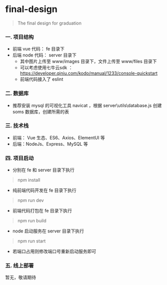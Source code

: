 # final-design

> The final design for graduation

### 一. 项目结构  
* 前端 vue 代码： fe 目录下
* 后端 node 代码： server 目录下  
  * 其中图片上传至 www/images 目录下，文件上传至 www/files 目录下
  * 可以考虑使用七牛云sdk ：  https://developer.qiniu.com/kodo/manual/1233/console-quickstart
  * 前端代码接入了 eslint
### 二. 数据库
* 推荐安装 mysql 的可视化工具 navicat ，根据 server\utils\database.js 创建 soms 数据库，创建所需的表
### 三. 技术栈
* 前端： Vue 生态、ES6、Axios、ElementUI 等
* 后端：NodeJs、Express、MySQL 等
### 四. 项目启动
* 分别在 fe 和 server 目录下执行  
> npm install
* 纯前端代码开发在 fe 目录下执行
> npm run dev
* 前端代码打包在 fe 目录下执行
> npm run build
* node 启动服务在 server 目录下执行
> npm run start
* 若端口占用则修改端口号重新启动服务即可
### 五. 线上部署
暂无，敬请期待